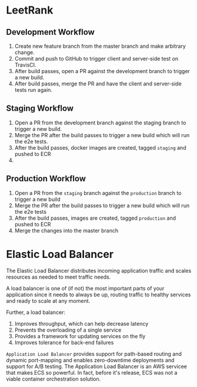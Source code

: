 # LeetRank

## Development Workflow

1. Create new feature branch from the master branch and make arbitrary change.
2. Commit and push to GitHub to trigger client and server-side test on TravisCI.
3. After build passes, open a PR against the development branch to trigger a new build.
4. After build passes, merge the PR and have the client and server-side tests run again.

## Staging Workflow

1. Open a PR from the development branch against the staging branch to trigger a new build.
2. Merge the PR after the build passes to trigger a new build which will run the e2e tests.
3. After the build passes, docker images are created, tagged `staging` and pushed to ECR
4. 

## Production Workflow

1. Open a PR from the `staging` branch against the `production` branch to trigger a new build
2. Merge the PR after the build passes to trigger a new build which will run the e2e tests
3. After the build passes, images are created, tagged `production` and pushed to ECR
4. Merge the changes into the master branch

# Elastic Load Balancer

The Elastic Load Balancer distributes incoming application traffic and scales resources as needed to meet traffic needs.

A load balancer is one of (if not) the most important parts of your application since it needs to always be up, routing traffic to healthy services and ready to scale at any moment.

Further, a load balancer:

1. Improves throughput, which can help decrease latency
2. Prevents the overloading of a single service
3. Provides a framework for updating services on the fly
4. Improves tolerance for back-end failures

`Application Load Balancer` provides support for path-based routing and dynamic port-mapping and enables zero-downtime deployments and support for A/B testing. The Application Load Balancer is an AWS servicee that makes ECS so powerful. In fact, before it's release, ECS was not a viable container orchestration solution.


